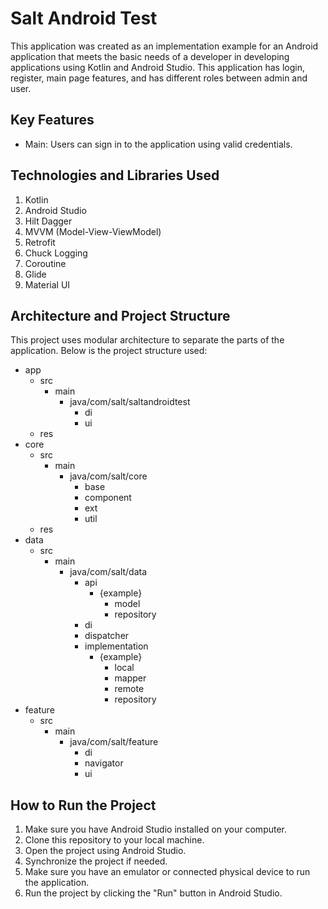 # Salt Android Test

This application was created as an implementation example for an Android application that meets the basic needs of a developer in developing applications using Kotlin and Android Studio. This application has login, register, main page features, and has different roles between admin and user.

## Key Features

- Main: Users can sign in to the application using valid credentials.

## Technologies and Libraries Used

1. Kotlin
2. Android Studio
3. Hilt Dagger
4. MVVM (Model-View-ViewModel)
5. Retrofit
6. Chuck Logging
7. Coroutine
8. Glide
9. Material UI

## Architecture and Project Structure

This project uses modular architecture to separate the parts of the application. Below is the project structure used:

- app
    - src
        - main
            - java/com/salt/saltandroidtest
                - di
                - ui
    - res
- core
    - src
        - main
            - java/com/salt/core
                - base
                - component
                - ext
                - util
    - res
- data
    - src
        - main
            - java/com/salt/data
                - api
                    - {example}
                        - model
                        - repository
                - di
                - dispatcher
                - implementation
                    - {example}
                        - local
                        - mapper
                        - remote
                        - repository
- feature
    - src
        - main
            - java/com/salt/feature
                - di
                - navigator
                - ui

## How to Run the Project

1. Make sure you have Android Studio installed on your computer.
2. Clone this repository to your local machine.
3. Open the project using Android Studio.
4. Synchronize the project if needed.
5. Make sure you have an emulator or connected physical device to run the application.
6. Run the project by clicking the "Run" button in Android Studio.